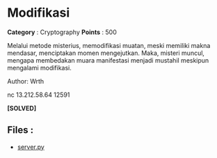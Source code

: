# Modifikasi

**Category** : Cryptography
**Points** : 500

Melalui metode misterius, memodifikasi muatan, meski memiliki makna mendasar, menciptakan momen mengejutkan. Maka, misteri muncul, mengapa membedakan muara manifestasi menjadi mustahil meskipun mengalami modifikasi.

Author: Wrth

nc 13.212.58.64 12591

**[SOLVED]**

## Files : 
 - [server.py](./server.py)


